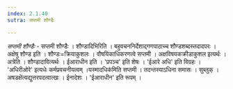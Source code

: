 ```yaml
---
index: 2.1.40
sutra: सप्तमी शौण्डैः

---
```

_सप्तमी शौण्डैः_ - सप्तमी शौण्डैः । शौण्डादिभिरिति । बहुवचननिर्देशाद्गणपाठाच्च शौण्डशब्दस्तदादपरः । अक्षेषु शौण्ड इति । शौण्डः=क्रियाकुशलः । वौषयिकाधिकरणत्वे सप्तमी । अक्षविषयकक्रीडाकुशल इत्यर्थः । अत्रेति । शौण्डादावित्यर्थः । ईआराधीन इति । 'प्रपञ्च' इति शेषः । 'ईआरे अधि' इति विग्रहः । 'अधिरीओरे' इत्यधेः कर्मप्रवचनीयत्वम् ।यस्मादधिक॑मिति सप्तमी । तदन्तस्याऽधिना समासः । सुब्लुक् ।अषडक्षे॑त्यद्युत्तरपदत्वात्खः । ईनादेशः । 'ईआराधीन' इति रूपम् ।